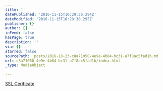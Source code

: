 ```yaml
---
title: ''
datePublished: '2016-11-15T16:29:35.294Z'
dateModified: '2016-11-15T16:28:38.295Z'
publisher: {}
author: []
inFeed: false
hasPage: true
description: ''
via: {}
starred: false
sourcePath: _posts/2016-10-23-c8a71050-4e9e-4b84-bc31-a7f8ac5fad1b.md
url: c8a71050-4e9e-4b84-bc31-a7f8ac5fad1b/index.html
_type: MediaObject

---
```

[SSL Cerificate][0]

[0]: https://the-grid.github.io/ed-userhtml/?g=eJwljt0KgjAAhV9l7AGcUgaGK4QuytKiH-l2bNM2cy43NXv6FO8O5-NwvtBoooBgGBphueHkDTehoY3QFhAzKArsoDmGln8tkqQjM4PANBTDl7XarBGadk5RM8LY4NC6QgW3t7HbTuCwwzLLu6y_DFEtVP5LaZIs5HLv34OPqFz_KE8tUXJ1flyfZa2iPg5SFnetZzy3rEYfNJ9OYbTd_AHjgT_A